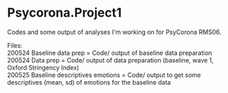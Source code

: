 # Psycorona.Project1

Codes and some output of analyses I'm working on for PsyCorona RMS06.

Files:<br>
200524 Baseline data prep = Code/ output of baseline data preparation <br>
200524 Data prep = Code/ output of data preparation (baseline, wave 1, Oxford Stringency Index) <br>
200525 Baseline descriptives emotions = Code/ output to get some descriptives (mean, sd) of emotions for the baseline data
